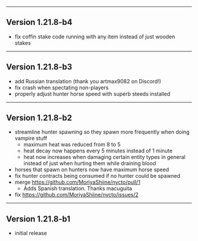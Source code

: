 ------------------------------------------------------
Version 1.21.8-b4
------------------------------------------------------
- fix coffin stake code running with any item instead of just wooden stakes

------------------------------------------------------
Version 1.21.8-b3
------------------------------------------------------
- add Russian translation (thank you artmax9082 on Discord!)
- fix crash when spectating non-players
- properly adjust hunter horse speed with superb steeds installed

------------------------------------------------------
Version 1.21.8-b2
------------------------------------------------------
- streamline hunter spawning so they spawn more frequently when doing vampire stuff
  - maximum heat was reduced from 8 to 5
  - heat decay now happens every 5 minutes instead of 1 minute
  - heat now increases when damaging certain entity types in general instead of just when hurting them while draining blood
- horses that spawn on hunters now have maximum horse speed
- fix hunter contracts being consumed if no hunter could be spawned
- merge https://github.com/MoriyaShiine/nycto/pull/1
  - Adds Spanish translation. Thanks macuguita
- fix https://github.com/MoriyaShiine/nycto/issues/2

------------------------------------------------------
Version 1.21.8-b1
------------------------------------------------------
- initial release